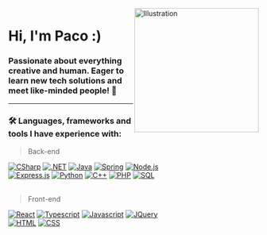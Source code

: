 <img align="right" src="https://i.ibb.co/Cv0gLQF/Pngtree-information-technology-cloud-computing-computer-6406341.png" alt="Illustration" title="Illustration Storyset" width=250/>
    
<h1 align="left">Hi, I'm Paco :)</h1>

<h3 align="left">Passionate about everything creative and human. Eager to learn new tech solutions and meet like-minded people! 🌵</h3>

---

<div>
    <h3>🛠 Languages, frameworks and tools I have experience with:</h3>
    <blockquote>Back-end</blockquote>
    <a href="https://"><img src="https://img.shields.io/static/v1?label=&message=C%23&color=9A86A4&style=for-the-badge&logo=csharp&logoColor=whitesmoke" alt="CSharp"></a>
    <a href="https://"><img src="https://img.shields.io/static/v1?label=&message=.NET&color=F1F0C0&style=for-the-badge&logo=dotnet&logoColor=grey" alt=".NET"></a>
    <a href="https://"><img src="https://img.shields.io/static/v1?label=&message=Java&color=815B5B&style=for-the-badge&logo=&logoColor=grey" alt="Java"></a>
    <a href="https://"><img src="https://img.shields.io/static/v1?label=&message=Spring&color=FFE1E1&style=for-the-badge&logo=spring&logoColor=grey" alt="Spring"></a>
    <a href="https://"><img src="https://img.shields.io/static/v1?label=&message=Node.js&color=B7E5DD&style=for-the-badge&logo=nodedotjs&logoColor=grey" alt="Node.js"></a>
    <br>
    <a href="https://"><img src="https://img.shields.io/static/v1?label=&message=Express.js&color=FF9797&style=for-the-badge&logo=express&logoColor=grey" alt="Express.js"></a>
    <a href="https://"><img src="https://img.shields.io/static/v1?label=&message=Python&color=90A17D&style=for-the-badge&logo=python&logoColor=whitesmoke" alt="Python"></a>
    <a href="https://"><img src="https://img.shields.io/static/v1?label=&message=C%2B%2B&color=576F72&style=for-the-badge&logo=cplusplus&logoColor=whitesmoke" alt="C++"></a>
    <a href="https://"><img src="https://img.shields.io/static/v1?label=&message=PHP&color=F1DDBF&style=for-the-badge&logo=php&logoColor=grey" alt="PHP"></a>
    <a href="https://"><img src="https://img.shields.io/static/v1?label=&message=SQL&color=9D5353&style=for-the-badge&logo=microsoftsqlserver&logoColor=whitesmoke" alt="SQL"></a>
    <br><br>
    <blockquote>Front-end</blockquote>
    <a href="https://"><img src="https://img.shields.io/static/v1?label=&message=REACT.JS&color=B1BCE6&style=for-the-badge&logo=react&logoColor=grey" alt="React"></a>
    <a href="https://"><img src="https://img.shields.io/static/v1?label=&message=Typescript&color=99A799&style=for-the-badge&logo=typescript&logoColor=whitesmoke" alt="Typescript"></a>
    <a href="https://"><img src="https://img.shields.io/static/v1?label=&message=Javascript&color=92A9BD&style=for-the-badge&logo=javascript&logoColor=whitesmoke" alt="Javascript"></a>
    <a href="https://"><img src="https://img.shields.io/static/v1?label=&message=JQuery&color=5F939A&style=for-the-badge&logo=jquery&logoColor=whitesmoke" alt="JQuery"></a>
    <br>
    <a href="https://"><img src="https://img.shields.io/static/v1?label=&message=HTML&color=E4CDA7&style=for-the-badge&logo=html5&logoColor=grey" alt="HTML"></a>
    <a href="https://"><img src="https://img.shields.io/static/v1?label=&message=CSS&color=F6AE99&style=for-the-badge&logo=css3&logoColor=grey" alt="CSS"></a>
</div>
